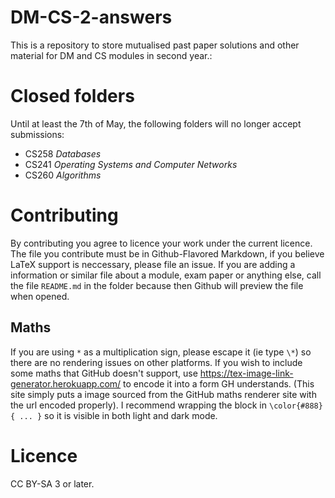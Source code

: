 # DM-CS-2-answers

This is a repository to store mutualised past paper solutions and other material for DM and CS modules in second year.:

# Closed folders
Until at least the 7th of May, the following folders will no longer accept submissions:

* CS258 _Databases_
* CS241 _Operating Systems and Computer Networks_
* CS260 _Algorithms_

# Contributing

By contributing you agree to licence your work under the current licence. 
The file you contribute must be in Github-Flavored Markdown, 
if you believe LaTeX support is neccessary, 
please file an issue.
If you are adding a information or similar file about a module, exam paper or anything else, 
call the file `README.md` in the folder because then Github will preview the file when opened.


## Maths
If you are using `*` as a multiplication sign, 
please escape it (ie type `\*`) so there are no rendering issues on other platforms.
If you wish to include some maths that GitHub doesn't support, use https://tex-image-link-generator.herokuapp.com/ to encode it into a form GH understands. (This site simply puts a image sourced from the GitHub maths renderer site with the url encoded properly). 
I recommend wrapping the block in `\color{#888}{ ... }` so it is visible in both light and dark mode.

# Licence

CC BY-SA 3 or later.

